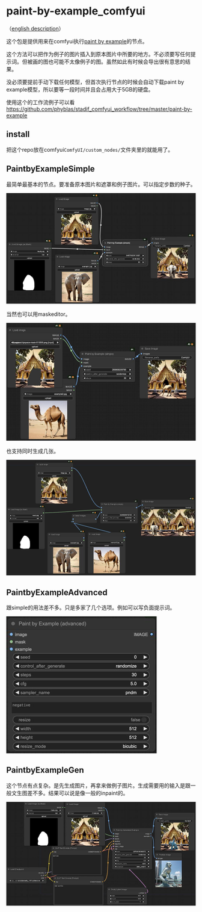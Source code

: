# paint-by-example_comfyui

（[english description](https://github.com/phyblas/paint-by-example_comfyui/blob/master/README.md?_x_tr_sl=zh-CN&_x_tr_tl=en&_x_tr_hl=zh-CN)）

这个包是提供用来在comfyui执行[paint by example](https://github.com/Fantasy-Studio/Paint-by-Example)的节点。

这个方法可以把作为例子的图片插入到原本图片中所要的地方。不必须要写任何提示词。但被画的图也可能不太像例子的图。虽然如此有时候会导出很有意思的结果。

没必须要提前手动下载任何模型，但首次执行节点的时候会自动下载paint by example模型，所以要等一段时间并且会占用大于5GB的硬盘。

使用这个的工作流例子可以看 https://github.com/phyblas/stadif_comfyui_workflow/tree/master/paint-by-example


## install

把这个repo放在comfyui`ComfyUI/custom_nodes/`文件夹里的就能用了。


## PaintbyExampleSimple

最简单最基本的节点。要准备原本图片和遮罩和例子图片。可以指定步数的种子。

![workflow1.jpg](workflow1.jpg)

当然也可以用maskeditor。

![workflow2.jpg](workflow2.jpg)

也支持同时生成几张。

![workflow3.jpg](workflow3.jpg)


## PaintbyExampleAdvanced

跟simple的用法差不多。只是多家了几个选项。例如可以写负面提示词。

![workflow4.jpg](workflow4.jpg)

## PaintbyExampleGen

这个节点有点复杂。是先生成图片，再拿来做例子图片。生成需要用的输入是跟一般文生图差不多。结果可以说是像一般的inpaint的。

![workflow5.jpg](workflow5.jpg)